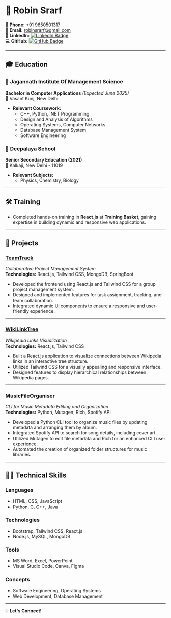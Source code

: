 # 🌟 **Robin Srarf**  

📱 **Phone:** [+91 9650501317](tel:+919650501317)  
📧 **Email:** [robinsrarf@gmail.com](mailto:robinsrarf@gmail.com)  
🔗 **LinkedIn:** [![LinkedIn Badge](https://img.shields.io/badge/-Robin%20Srarf-blue?logo=linkedin&logoColor=white&style=flat-square)](https://www.linkedin.com/in/robin-srarf)  
💻 **GitHub:** [![GitHub Badge](https://img.shields.io/badge/-robinsrarf-333?logo=github&logoColor=white&style=flat-square)](https://github.com/robinsrarf)  

---

## 🎓 **Education**  

### 📘 **Jagannath Institute Of Management Science**  
**Bachelor in Computer Applications** *(Expected June 2025)*  
📍 Vasant Kunj, New Delhi  

- **Relevant Coursework:**  
  - C++, Python, .NET Programming  
  - Design and Analysis of Algorithms  
  - Operating Systems, Computer Networks  
  - Database Management System  
  - Software Engineering  

### 📗 **Deepalaya School**  
**Senior Secondary Education (2021)**  
📍 Kalkaji, New Delhi - 11019  

- **Relevant Subjects:**  
  - Physics, Chemistry, Biology  

---

## 🛠️ **Training**  

- Completed hands-on training in **React.js** at **Training Basket**, gaining expertise in building dynamic and responsive web applications.  

---

## 🚀 **Projects**  

### [**TeamTrack**](https://github.com/heyhassanbilal/TeamTrack) 
*Collaborative Project Management System*  
**Technologies:** React.js, Tailwind CSS, MongoDB, SpringBoot  

- Developed the frontend using React.js and Tailwind CSS for a group project management system.  
- Designed and implemented features for task assignment, tracking, and team collaboration.  
- Integrated dynamic UI components to ensure a responsive and user-friendly experience.  

---

### [**WikiLinkTree**](https://github.com/robinsrarf/WikiLinkTree)
*Wikipedia Links Visualization*  
**Technologies:** React.js, Tailwind CSS  

- Built a React.js application to visualize connections between Wikipedia links in an interactive tree structure.  
- Utilized Tailwind CSS for a visually appealing and responsive interface.  
- Designed features to display hierarchical relationships between Wikipedia pages.  

---

### **MusicFileOrganiser**  
*CLI for Music Metadata Editing and Organization*  
**Technologies:** Python, Mutagen, Rich, Spotify API  

- Developed a Python CLI tool to organize music files by updating metadata and arranging them by album.  
- Integrated Spotify API to search for song details, including cover art.  
- Utilized Mutagen to edit file metadata and Rich for an enhanced CLI user experience.  
- Automated the creation of organized folder structures for music libraries.  

---

## 🧑‍💻 **Technical Skills**  

### **Languages**  
- HTML, CSS, JavaScript  
- Python, C, C++, Java  

### **Technologies**  
- Bootstrap, Tailwind CSS, React.js  
- Node.js, MySQL, MongoDB  

### **Tools**  
- MS Word, Excel, PowerPoint  
- Visual Studio Code, Canva, Figma  

### **Concepts**  
- Software Engineering, Operating Systems  
- Web Development, Database Management  

---

💡 **Let's Connect!**
